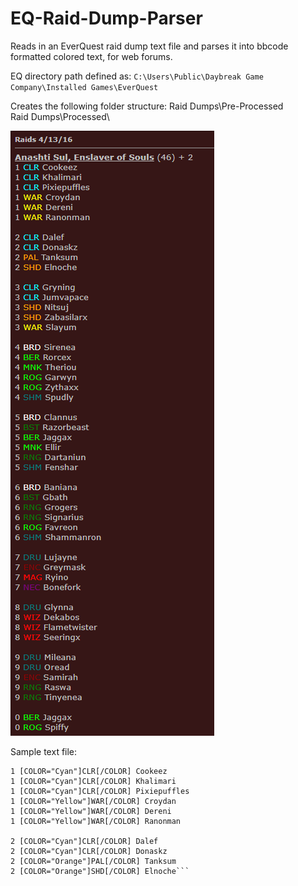 # EQ-Raid-Dump-Parser
Reads in an EverQuest raid dump text file and parses it into bbcode formatted colored text, for web forums.

EQ directory path defined as: `C:\Users\Public\Daybreak Game Company\Installed Games\EverQuest`

Creates the following folder structure:
Raid Dumps\Pre-Processed\
Raid Dumps\Processed\

![Sample Image of Forum Post](https://github.com/niente/EQ-Raid-Dump-Parser/blob/master/sampleoutputRaidRoster.png)

Sample text file:
```[b][u]Event[/b][/u] (46) + 2
1 [COLOR="Cyan"]CLR[/COLOR] Cookeez
1 [COLOR="Cyan"]CLR[/COLOR] Khalimari
1 [COLOR="Cyan"]CLR[/COLOR] Pixiepuffles
1 [COLOR="Yellow"]WAR[/COLOR] Croydan
1 [COLOR="Yellow"]WAR[/COLOR] Dereni
1 [COLOR="Yellow"]WAR[/COLOR] Ranonman

2 [COLOR="Cyan"]CLR[/COLOR] Dalef
2 [COLOR="Cyan"]CLR[/COLOR] Donaskz
2 [COLOR="Orange"]PAL[/COLOR] Tanksum
2 [COLOR="Orange"]SHD[/COLOR] Elnoche```

